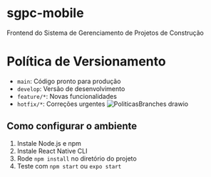 # sgpc-mobile
Frontend do Sistema de Gerenciamento de Projetos de Construção

# Política de Versionamento
- `main`: Código pronto para produção
- `develop`: Versão de desenvolvimento
- `feature/*`: Novas funcionalidades
- `hotfix/*`: Correções urgentes
![PoliticasBranches drawio](https://github.com/user-attachments/assets/9ef3caa1-2484-40ef-87ec-afb587b62ba9)

## Como configurar o ambiente
1. Instale Node.js e npm
2. Instale React Native CLI
3. Rode `npm install` no diretório do projeto
4. Teste com `npm start` ou `expo start`
